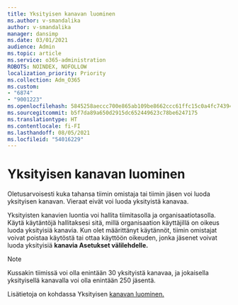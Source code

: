 ```yaml
---
title: Yksityisen kanavan luominen
ms.author: v-smandalika
author: v-smandalika
manager: dansimp
ms.date: 03/01/2021
audience: Admin
ms.topic: article
ms.service: o365-administration
ROBOTS: NOINDEX, NOFOLLOW
localization_priority: Priority
ms.collection: Adm_O365
ms.custom:
- "6874"
- "9001223"
ms.openlocfilehash: 5845258aeccc700e865ab109be8662ccc61ffc15c0a4fc7439449af22c73b30d
ms.sourcegitcommit: b5f7da89a650d2915dc652449623c78be6247175
ms.translationtype: HT
ms.contentlocale: fi-FI
ms.lasthandoff: 08/05/2021
ms.locfileid: "54016229"
---
```

# <a name="create-a-private-channel"></a>Yksityisen kanavan luominen

Oletusarvoisesti kuka tahansa tiimin omistaja tai tiimin jäsen voi luoda yksityisen kanavan. Vieraat eivät voi luoda yksityistä kanavaa. 

Yksityisten kanavien luontia voi hallita tiimitasolla ja organisaatiotasolla. Käytä käytäntöjä hallitaksesi sitä, millä organisaation käyttäjillä on oikeus luoda yksityisiä kanavia. Kun olet määrittänyt käytännöt, tiimin omistajat voivat poistaa käytöstä tai ottaa käyttöön oikeuden, jonka jäsenet voivat luoda yksityisiä **kanavia Asetukset välilehdelle.**

> [!NOTE]
> Kussakin tiimissä voi olla enintään 30 yksityistä kanavaa, ja jokaisella yksityisellä kanavalla voi olla enintään 250 jäsentä.

Lisätietoja on kohdassa Yksityisen [kanavan luominen.](https://docs.microsoft.com/MicrosoftTeams/private-channels#private-channel-creation)


